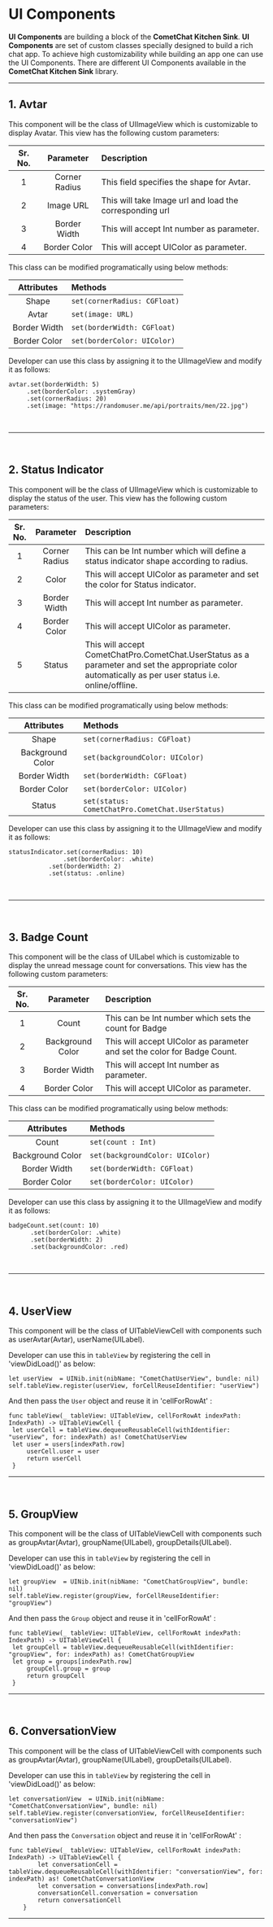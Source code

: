 

# UI Components

**UI Components** are building a block of the **CometChat Kitchen Sink**. **UI Components** are set of custom classes specially designed to build a rich chat app. To achieve high customizability while building an app one can use the UI Components. There are different UI Components available in the **CometChat Kitchen Sink** library.

---
## 1. Avtar

This component will be the class of UIImageView which is customizable to display Avatar. This view has the following custom parameters:

| **Sr. No.**| **Parameter** | **Description** |
| :---: | :---: | :--- |
|1 | Corner Radius | This field specifies the shape for Avtar. |
|2 | Image URL  | This will take Image url and load the corresponding url |
|3 | Border Width | This will accept Int number as parameter.  |
|4 | Border Color | This will accept UIColor as parameter. |

This class can be modified programatically using below methods: 

| **Attributes** | **Methods** |
| :---: | :--- |
| Shape | `set(cornerRadius: CGFloat)` |
| Avtar  | `set(image: URL)` |
| Border Width | `set(borderWidth: CGFloat)` |
| Border Color | `set(borderColor: UIColor)` |

Developer can use this class by assigning it to the UIImageView and modify it as follows: 

```
avtar.set(borderWidth: 5)
     .set(borderColor: .systemGray)
     .set(cornerRadius: 20)
     .set(image: "https://randomuser.me/api/portraits/men/22.jpg")
```
<br>

---

<br>


## 2. Status Indicator 

This component will be the class of UIImageView which is customizable to display the status of the user. This view has the following custom parameters:

| **Sr. No.**| **Parameter** | **Description** |
| :---: | :---: | :--- |
|1 | Corner Radius | This can be Int number which will define a status indicator shape according to radius. |
|2 | Color | This will accept UIColor as parameter and set the color for Status indicator. |
|3 | Border Width | This will accept Int number as parameter.  |
|4 | Border Color | This will accept UIColor as parameter. |
|5 | Status | This will accept CometChatPro.CometChat.UserStatus as a parameter and set the appropriate color automatically as per user status i.e. online/offline. |

This class can be modified programatically using below methods: 

| **Attributes** | **Methods** |
| :---: | :--- |
| Shape | `set(cornerRadius: CGFloat)` |
| Background Color  | `set(backgroundColor: UIColor)` |
| Border Width | `set(borderWidth: CGFloat)` |
| Border Color | `set(borderColor: UIColor)` |
| Status | `set(status: CometChatPro.CometChat.UserStatus)` |


Developer can use this class by assigning it to the UIImageView and modify it as follows: 

```
statusIndicator.set(cornerRadius: 10)
               .set(borderColor: .white)
	       .set(borderWidth: 2) 
	       .set(status: .online)
```
<br>

---

<br>

## 3. Badge Count 

This component will be the class of UILabel which is customizable to display the unread message count for conversations. This view has the following custom parameters:

| **Sr. No.**| **Parameter** | **Description** |
| :---: | :---: | :--- |
|1 | Count | This can be Int number which sets the count for Badge |
|2 | Background Color | This will accept UIColor as parameter and set the color for Badge Count. |
|3 | Border Width | This will accept Int number as parameter.  |
|4 | Border Color | This will accept UIColor as parameter. |

This class can be modified programatically using below methods: 

| **Attributes** | **Methods** |
| :---: | :--- |
| Count | `set(count : Int) ` |
| Background Color  | `set(backgroundColor: UIColor)` |
| Border Width | `set(borderWidth: CGFloat)` |
| Border Color | `set(borderColor: UIColor)` |


Developer can use this class by assigning it to the UIImageView and modify it as follows: 

```
badgeCount.set(count: 10)
	  .set(borderColor: .white)
	  .set(borderWidth: 2)
	  .set(backgroundColor: .red)
```
<br>

---

<br>



## 4. UserView

This component will be the class of UITableViewCell with components such as userAvtar(Avtar), userName(UILabel).

Developer can use this  in `tableView` by registering the cell in 'viewDidLoad()' as below: 

```
let userView  = UINib.init(nibName: "CometChatUserView", bundle: nil)
self.tableView.register(userView, forCellReuseIdentifier: "userView")
```

And then pass the `User` object and  reuse it in 'cellForRowAt' :

```
func tableView(_ tableView: UITableView, cellForRowAt indexPath: IndexPath) -> UITableViewCell {
 let userCell = tableView.dequeueReusableCell(withIdentifier: "userView", for: indexPath) as! CometChatUserView
 let user = users[indexPath.row]
     userCell.user = user
     return userCell
 }
```

---

<br>



## 5. GroupView

This component will be the class of UITableViewCell with components such as groupAvtar(Avtar),  groupName(UILabel), groupDetails(UILabel). 

Developer can use this  in `tableView` by registering the cell in 'viewDidLoad()' as below: 

```
let groupView  = UINib.init(nibName: "CometChatGroupView", bundle: nil)
self.tableView.register(groupView, forCellReuseIdentifier: "groupView")
```

And then pass the `Group` object and  reuse it in 'cellForRowAt' :

```
func tableView(_ tableView: UITableView, cellForRowAt indexPath: IndexPath) -> UITableViewCell {
 let groupCell = tableView.dequeueReusableCell(withIdentifier: "groupView", for: indexPath) as! CometChatGroupView 
 let group = groups[indexPath.row]
     groupCell.group = group
     return groupCell
 }
```

---

<br>

## 6. ConversationView

This component will be the class of UITableViewCell with components such as groupAvtar(Avtar),  groupName(UILabel), groupDetails(UILabel). 

Developer can use this  in `tableView` by registering the cell in 'viewDidLoad()' as below: 

```
let conversationView  = UINib.init(nibName: "CometChatConversationView", bundle: nil)
self.tableView.register(conversationView, forCellReuseIdentifier: "conversationView")
```

And then pass the `Conversation` object and  reuse it in 'cellForRowAt' :

```
func tableView(_ tableView: UITableView, cellForRowAt indexPath: IndexPath) -> UITableViewCell {
        let conversationCell = tableView.dequeueReusableCell(withIdentifier: "conversationView", for: indexPath) as! CometChatConversationView
        let conversation = conversations[indexPath.row]
        conversationCell.conversation = conversation
        return conversationCell
    }
```

---

<br>
